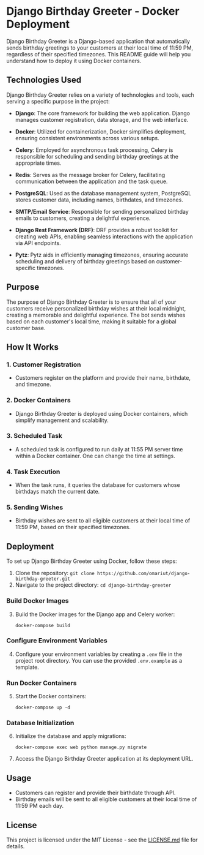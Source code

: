 # Django Birthday Greeter - Docker Deployment

Django Birthday Greeter is a Django-based application that automatically sends birthday greetings to your customers at their local time of 11:59 PM, regardless of their specified timezones. This README guide will help you understand how to deploy it using Docker containers.

## Technologies Used

Django Birthday Greeter relies on a variety of technologies and tools, each serving a specific purpose in the project:

- **Django**: The core framework for building the web application. Django manages customer registration, data storage, and the web interface.

- **Docker**: Utilized for containerization, Docker simplifies deployment, ensuring consistent environments across various setups.

- **Celery**: Employed for asynchronous task processing, Celery is responsible for scheduling and sending birthday greetings at the appropriate times.

- **Redis**: Serves as the message broker for Celery, facilitating communication between the application and the task queue.

- **PostgreSQL**: Used as the database management system, PostgreSQL stores customer data, including names, birthdates, and timezones.

- **SMTP/Email Service**: Responsible for sending personalized birthday emails to customers, creating a delightful experience.

- **Django Rest Framework (DRF)**: DRF provides a robust toolkit for creating web APIs, enabling seamless interactions with the application via API endpoints.

- **Pytz**: Pytz aids in efficiently managing timezones, ensuring accurate scheduling and delivery of birthday greetings based on customer-specific timezones.

## Purpose

The purpose of Django Birthday Greeter is to ensure that all of your customers receive personalized birthday wishes at their local midnight, creating a memorable and delightful experience. The bot sends wishes based on each customer's local time, making it suitable for a global customer base.

## How It Works

### 1. Customer Registration

- Customers register on the platform and provide their name, birthdate, and timezone.

### 2. Docker Containers

- Django Birthday Greeter is deployed using Docker containers, which simplify management and scalability.

### 3. Scheduled Task

- A scheduled task is configured to run daily at 11:55 PM server time within a Docker container. One can change the time at settings.

### 4. Task Execution

- When the task runs, it queries the database for customers whose birthdays match the current date.

### 5. Sending Wishes

- Birthday wishes are sent to all eligible customers at their local time of 11:59 PM, based on their specified timezones.

## Deployment

To set up Django Birthday Greeter using Docker, follow these steps:

1. Clone the repository: `git clone https://github.com/omariut/django-birthday-greeter.git`
2. Navigate to the project directory: `cd django-birthday-greeter`

### Build Docker Images

3. Build the Docker images for the Django app and Celery worker:

    ```docker-compose build```

### Configure Environment Variables

4. Configure your environment variables by creating a `.env` file in the project root directory. You can use the provided `.env.example` as a template.

### Run Docker Containers

5. Start the Docker containers:
    
    ```docker-compose up -d```

### Database Initialization

6. Initialize the database and apply migrations:

    ```docker-compose exec web python manage.py migrate```

7. Access the Django Birthday Greeter application at its deployment URL.

## Usage

- Customers can register and provide their birthdate through API.
- Birthday emails will be sent to all eligible customers at their local time of 11:59 PM each day.


## License

This project is licensed under the MIT License - see the [LICENSE.md](LICENSE.md) file for details.

